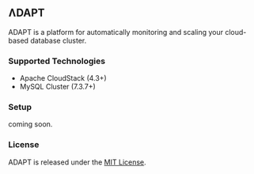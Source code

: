 ## ɅDAPT
ADAPT is a platform for automatically monitoring and scaling your cloud-based database cluster.

### Supported Technologies
- Apache CloudStack (4.3+)
- MySQL Cluster (7.3.7+)

### Setup
coming soon.

### License
ADAPT is released under the <a href="http://opensource.org/licenses/MIT">MIT License</a>.
